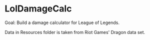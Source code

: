 # LolDamageCalc

Goal: Build a damage calculator for League of Legends.

Data in Resources folder is taken from Riot Games' Dragon data set.
